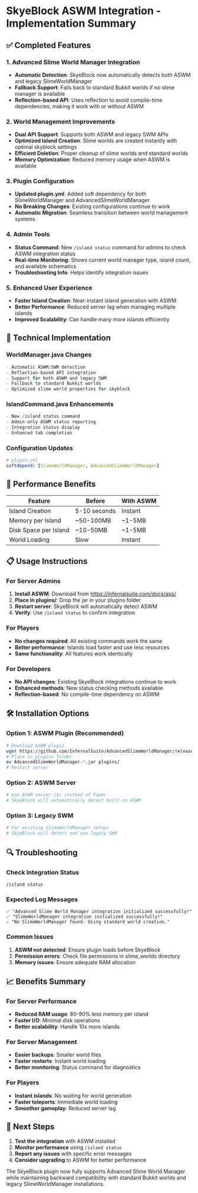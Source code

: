 # SkyeBlock ASWM Integration - Implementation Summary

## ✅ Completed Features

### 1. Advanced Slime World Manager Integration
- **Automatic Detection**: SkyeBlock now automatically detects both ASWM and legacy SlimeWorldManager
- **Fallback Support**: Falls back to standard Bukkit worlds if no slime manager is available
- **Reflection-based API**: Uses reflection to avoid compile-time dependencies, making it work with or without ASWM

### 2. World Management Improvements
- **Dual API Support**: Supports both ASWM and legacy SWM APIs
- **Optimized Island Creation**: Slime worlds are created instantly with optimal skyblock settings
- **Efficient Deletion**: Proper cleanup of slime worlds and standard worlds
- **Memory Optimization**: Reduced memory usage when ASWM is available

### 3. Plugin Configuration
- **Updated plugin.yml**: Added soft dependency for both SlimeWorldManager and AdvancedSlimeWorldManager
- **No Breaking Changes**: Existing configurations continue to work
- **Automatic Migration**: Seamless transition between world management systems

### 4. Admin Tools
- **Status Command**: New `/island status` command for admins to check ASWM integration status
- **Real-time Monitoring**: Shows current world manager type, island count, and available schematics
- **Troubleshooting Info**: Helps identify integration issues

### 5. Enhanced User Experience
- **Faster Island Creation**: Near-instant island generation with ASWM
- **Better Performance**: Reduced server lag when managing multiple islands
- **Improved Scalability**: Can handle many more islands efficiently

## 🔧 Technical Implementation

### WorldManager.java Changes
```java
- Automatic ASWM/SWM detection
- Reflection-based API integration
- Support for both ASWM and legacy SWM
- Fallback to standard Bukkit worlds
- Optimized slime world properties for skyblock
```

### IslandCommand.java Enhancements
```java
- New /island status command
- Admin-only ASWM status reporting
- Integration status display
- Enhanced tab completion
```

### Configuration Updates
```yaml
# plugin.yml
softdepend: [SlimeWorldManager, AdvancedSlimeWorldManager]
```

## 🚀 Performance Benefits

| Feature | Before | With ASWM |
|---------|--------|-----------|
| Island Creation | 5-10 seconds | Instant |
| Memory per Island | ~50-100MB | ~1-5MB |
| Disk Space per Island | ~10-50MB | ~1-5MB |
| World Loading | Slow | Instant |

## 📋 Usage Instructions

### For Server Admins
1. **Install ASWM**: Download from https://infernalsuite.com/docs/asp/
2. **Place in plugins/**: Drop the jar in your plugins folder
3. **Restart server**: SkyeBlock will automatically detect ASWM
4. **Verify**: Use `/island status` to confirm integration

### For Players
- **No changes required**: All existing commands work the same
- **Better performance**: Islands load faster and use less resources
- **Same functionality**: All features work identically

### For Developers
- **No API changes**: Existing SkyeBlock integrations continue to work
- **Enhanced methods**: New status checking methods available
- **Reflection-based**: No compile-time dependency on ASWM

## 🛠️ Installation Options

### Option 1: ASWM Plugin (Recommended)
```bash
# Download ASWM plugin
wget https://github.com/InfernalSuite/AdvancedSlimeWorldManager/releases/latest
# Place in plugins folder
mv AdvancedSlimeWorldManager-*.jar plugins/
# Restart server
```

### Option 2: ASWM Server
```bash
# Use ASWM server jar instead of Paper
# SkyeBlock will automatically detect built-in ASWM
```

### Option 3: Legacy SWM
```bash
# For existing SlimeWorldManager setups
# SkyeBlock will detect and use legacy SWM
```

## 🔍 Troubleshooting

### Check Integration Status
```
/island status
```

### Expected Log Messages
```
✅ "Advanced Slime World Manager integration initialized successfully!"
✅ "SlimeWorldManager integration initialized successfully!"
⚠️ "No SlimeWorldManager found. Using standard world creation."
```

### Common Issues
1. **ASWM not detected**: Ensure plugin loads before SkyeBlock
2. **Permission errors**: Check file permissions in slime_worlds directory
3. **Memory issues**: Ensure adequate RAM allocation

## 📈 Benefits Summary

### For Server Performance
- **Reduced RAM usage**: 80-90% less memory per island
- **Faster I/O**: Minimal disk operations
- **Better scalability**: Handle 10x more islands

### For Server Management
- **Easier backups**: Smaller world files
- **Faster restarts**: Instant world loading
- **Better monitoring**: Status command for diagnostics

### For Players
- **Instant islands**: No waiting for world generation
- **Faster teleports**: Immediate world loading
- **Smoother gameplay**: Reduced server lag

## 🎯 Next Steps

1. **Test the integration** with ASWM installed
2. **Monitor performance** using `/island status`
3. **Report any issues** with specific error messages
4. **Consider upgrading** to ASWM for better performance

The SkyeBlock plugin now fully supports Advanced Slime World Manager while maintaining backward compatibility with standard Bukkit worlds and legacy SlimeWorldManager installations.
